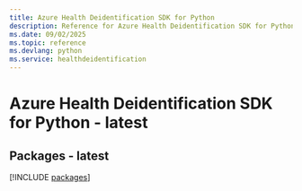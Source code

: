 ```yaml
---
title: Azure Health Deidentification SDK for Python
description: Reference for Azure Health Deidentification SDK for Python
ms.date: 09/02/2025
ms.topic: reference
ms.devlang: python
ms.service: healthdeidentification
---
```

# Azure Health Deidentification SDK for Python - latest
## Packages - latest
[!INCLUDE [packages](health-deidentification-index.md)]